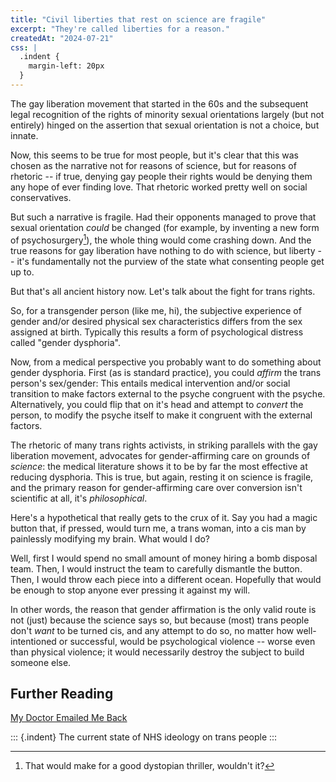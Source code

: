 ```yaml
---
title: "Civil liberties that rest on science are fragile"
excerpt: "They're called liberties for a reason."
createdAt: "2024-07-21"
css: |
  .indent {
    margin-left: 20px
  }
---
```


The gay liberation movement that started in the 60s and the subsequent legal
recognition of the rights of minority sexual orientations largely (but not
entirely) hinged on the assertion that sexual orientation is not a choice, but
innate.

Now, this seems to be true for most people, but it's clear that this was chosen
as the narrative not for reasons of science, but for reasons of rhetoric -- if
true, denying gay people their rights would be denying them any hope of ever
finding love. That rhetoric worked pretty well on social conservatives.

But such a narrative is fragile. Had their opponents managed to prove that
sexual orientation _could_ be changed (for example, by inventing a new form of
psychosurgery[^thriller]), the whole thing would come crashing down. And the
true reasons for gay liberation have nothing to do with science, but liberty --
it's fundamentally not the purview of the state what consenting people get up
to.

[^thriller]: That would make for a good dystopian thriller, wouldn't it?

But that's all ancient history now. Let's talk about the fight for trans
rights.

So, for a transgender person (like me, hi), the subjective experience of
gender and/or desired physical sex characteristics differs from the sex
assigned at birth. Typically this results a form of psychological distress
called "gender dysphoria".

Now, from a medical perspective you probably want to do something about gender
dysphoria. First (as is standard practice), you could _affirm_ the trans
person's sex/gender: This entails medical intervention and/or social transition
to make factors external to the psyche congruent with the psyche.
Alternatively, you could flip that on it's head and attempt to _convert_ the
person, to modify the psyche itself to make it congruent with the external
factors.

The rhetoric of many trans rights activists, in striking parallels with the gay
liberation movement, advocates for gender-affirming care on grounds of
_science_: the medical literature shows it to be by far the most effective at
reducing dysphoria. This is true, but again, resting it on science is fragile,
and the primary reason for gender-affirming care over conversion isn't
scientific at all, it's *philosophical*.

Here's a hypothetical that really gets to the crux of it. Say you had a magic
button that, if pressed, would turn me, a trans woman, into a cis man by
painlessly modifying my brain. What would I do?

Well, first I would spend no small amount of money hiring a bomb disposal team.
Then, I would instruct the team to carefully dismantle the button. Then, I
would throw each piece into a different ocean. Hopefully that would be enough
to stop anyone ever pressing it against my will.

In other words, the reason that gender affirmation is the only valid route is
not (just) because the science says so, but because (most) trans people don't
_want_ to be turned cis, and any attempt to do so, no matter how
well-intentioned or successful, would be psychological violence -- worse even
than physical violence; it would necessarily destroy the subject to build someone else.

## Further Reading

[My Doctor Emailed Me Back](https://transwrites.world/my-doctor-emailed-me-back/)

::: {.indent}
The current state of NHS ideology on trans people
:::
